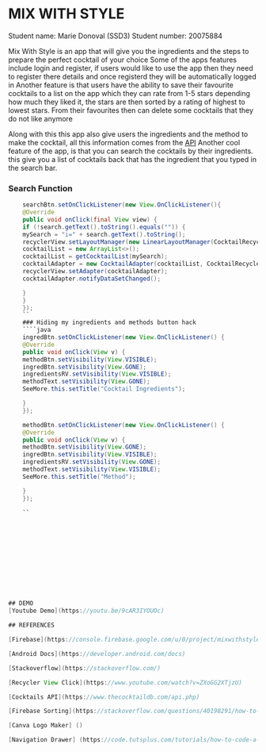 # MIX WITH STYLE
Student name: Marie Donoval (SSD3)
Student number: 20075884

Mix With Style is an app that will give you the
ingredients and the steps to prepare the perfect cocktail
of your choice
    Some of the apps features include login and register, if users would like to use the app then they need
    to register there details and once registerd they will be automatically logged in
Another feature is that users have the ability to save their favourite cocktails to a list on the app
which they can rate from 1-5 stars depending how much they liked it, the stars are then sorted by a rating of highest to lowest stars.
    From their favourites then can delete some cocktails that they do not like anymore

Along with this this app also give users the ingredients and the method to make the cocktail, all this information comes from the [API](https://www.thecocktaildb.com/api.php)
Another cool feature of the app, is that you can search the cocktails by their ingredients.
    this give you a list of cocktails back that has the ingredient that you typed in the search bar.

### Search Function
````java
    searchBtn.setOnClickListener(new View.OnClickListener(){
    @Override
    public void onClick(final View view) {
    if (!search.getText().toString().equals("")) {
    mySearch = "i=" + search.getText().toString();
    recyclerView.setLayoutManager(new LinearLayoutManager(CocktailRecyclerView.this));
    cocktailList = new ArrayList<>();
    cocktailList = getCocktailList(mySearch);
    cocktailAdapter = new CocktailAdapter(cocktailList, CocktailRecyclerView.this);
    recyclerView.setAdapter(cocktailAdapter);
    cocktailAdapter.notifyDataSetChanged();

    }
    }
    });
    ``
    ### Hiding my ingredients and methods button hack
    ````java
    ingredBtn.setOnClickListener(new View.OnClickListener() {
    @Override
    public void onClick(View v) {
    methodBtn.setVisibility(View.VISIBLE);
    ingredBtn.setVisibility(View.GONE);
    ingredientsRV.setVisibility(View.VISIBLE);
    methodText.setVisibility(View.GONE);
    SeeMore.this.setTitle("Cocktail Ingredients");

    }
    });

    methodBtn.setOnClickListener(new View.OnClickListener() {
    @Override
    public void onClick(View v) {
    methodBtn.setVisibility(View.GONE);
    ingredBtn.setVisibility(View.VISIBLE);
    ingredientsRV.setVisibility(View.GONE);
    methodText.setVisibility(View.VISIBLE);
    SeeMore.this.setTitle("Method");

    }
    });

    ``












## DEMO
[Youtube Demo](https://youtu.be/9cAR3IYOUOc)

## REFERENCES

[Firebase](https://console.firebase.google.com/u/0/project/mixwithstyle-ea35d/database/mixwithstyle-ea35d/data)

[Android Docs](https://developer.android.com/docs)

[Stackoverflow](https://stackoverflow.com/)

[Recycler View Click](https://www.youtube.com/watch?v=ZXoGG2XTjzU)

[Cocktails API](https://www.thecocktaildb.com/api.php)

[Firebase Sorting](https://stackoverflow.com/questions/40198291/how-to-sort-by-children-key-value-in-firebase)

[Canva Logo Maker] ()

[Navigation Drawer] (https://code.tutsplus.com/tutorials/how-to-code-a-navigation-drawer-in-an-android-app--cms-30263)

